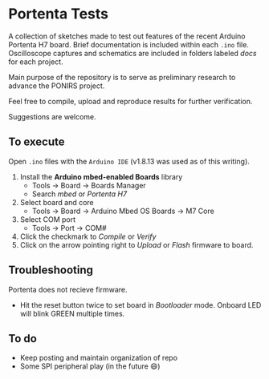 # Portenta Tests

A collection of sketches made to test out features of the recent Arduino Portenta H7 board. Brief documentation is included within each ``.ino`` file. Oscilloscope captures and schematics are included in folders labeled *docs* for each project. 

Main purpose of the repository is to serve as preliminary research to advance the PONIRS project.

Feel free to compile, upload and reproduce results for further verification.

Suggestions are welcome. 

## To execute 
Open ``.ino`` files with the ``Arduino IDE`` (v1.8.13 was used as of this writing). 
1. Install the **Arduino mbed-enabled Boards** library
   - Tools -> Board -> Boards Manager 
   - Search *mbed* or *Portenta H7*
2. Select board and core
   - Tools -> Board -> Arduino Mbed OS Boards -> M7 Core
3. Select COM port
   - Tools -> Port -> COM#
4. Click the checkmark to *Compile* or *Verify*
5. Click on the arrow pointing right to *Upload* or *Flash* firmware to board. 

## Troubleshooting
Portenta does not recieve firmware.
 - Hit the reset button twice to set board in *Bootloader* mode. Onboard LED will blink GREEN multiple times. 

## To do
- Keep posting and maintain organization of repo
- Some SPI peripheral play (in the future :smile:)

